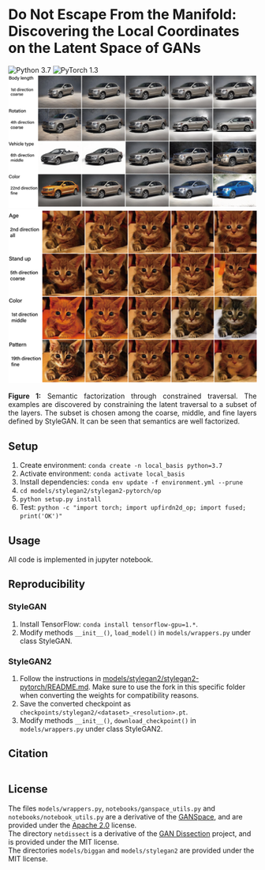 # Do Not Escape From the Manifold: Discovering the Local Coordinates on the Latent Space of GANs
![Python 3.7](https://img.shields.io/badge/python-3.7-green.svg)
![PyTorch 1.3](https://img.shields.io/badge/pytorch-1.3-green.svg)
![teaser](teaser1.png)
![teaser](teaser2.png)
<p align="justify"><b>Figure 1:</b> Semantic factorization through constrained traversal. The examples are discovered by constraining the latent traversal to a subset of the layers. The subset is chosen among the coarse, middle, and fine layers defined by StyleGAN. It can be seen that semantics are well factorized.</p>

## Setup
1. Create environment: `conda create -n local_basis python=3.7`
2. Activate environment: `conda activate local_basis`
3. Install dependencies: `conda env update -f environment.yml --prune`
4. `cd models/stylegan2/stylegan2-pytorch/op`
5. `python setup.py install`
6. Test: `python -c "import torch; import upfirdn2d_op; import fused; print('OK')"`

## Usage
All code is implemented in jupyter notebook.

## Reproducibility


### StyleGAN
1. Install TensorFlow: `conda install tensorflow-gpu=1.*`.
2. Modify methods `__init__()`, `load_model()` in `models/wrappers.py` under class StyleGAN.

### StyleGAN2
1. Follow the instructions in [models/stylegan2/stylegan2-pytorch/README.md](https://github.com/harskish/stylegan2-pytorch/blob/master/README.md#convert-weight-from-official-checkpoints). Make sure to use the fork in this specific folder when converting the weights for compatibility reasons.
2. Save the converted checkpoint as `checkpoints/stylegan2/<dataset>_<resolution>.pt`.
3. Modify methods `__init__()`, `download_checkpoint()` in `models/wrappers.py` under class StyleGAN2.


## Citation
```
```

## License

The files `models/wrappers.py`, `notebooks/ganspace_utils.py` and `notebooks/notebook_utils.py` are a derivative of the [GANSpace][ganspace], and are provided under the [Apache 2.0](LICENSE) license.<br>
The directory `netdissect` is a derivative of the [GAN Dissection][gandissect] project, and is provided under the MIT license.<br>
The directories `models/biggan` and `models/stylegan2` are provided under the MIT license.


[biggan_pytorch]: https://github.com/huggingface/pytorch-pretrained-BigGAN
[stylegan_pytorch]: https://github.com/lernapparat/lernapparat/blob/master/style_gan/pytorch_style_gan.ipynb
[stylegan2_pytorch]: https://github.com/rosinality/stylegan2-pytorch
[gandissect]: https://github.com/CSAILVision/GANDissect
[pretrained_stylegan]: https://github.com/justinpinkney/awesome-pretrained-stylegan
[ganspace]: https://github.com/harskish/ganspace
